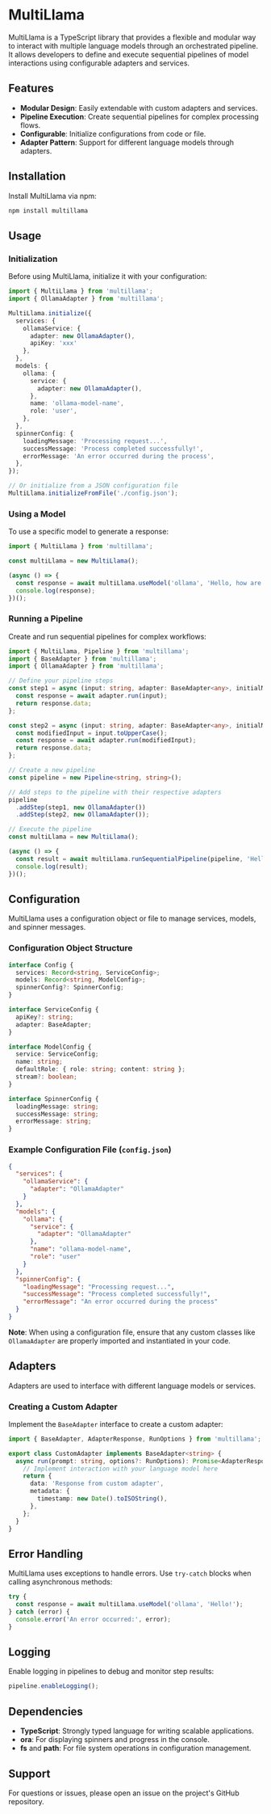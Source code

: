 # MultiLlama

MultiLlama is a TypeScript library that provides a flexible and modular way to interact with multiple language models through an orchestrated pipeline. It allows developers to define and execute sequential pipelines of model interactions using configurable adapters and services.

## Features

- **Modular Design**: Easily extendable with custom adapters and services.
- **Pipeline Execution**: Create sequential pipelines for complex processing flows.
- **Configurable**: Initialize configurations from code or file.
- **Adapter Pattern**: Support for different language models through adapters.

## Installation

Install MultiLlama via npm:

```bash
npm install multillama
```

## Usage

### Initialization

Before using MultiLlama, initialize it with your configuration:

```typescript
import { MultiLlama } from 'multillama';
import { OllamaAdapter } from 'multillama';

MultiLlama.initialize({
  services: {
    ollamaService: {
      adapter: new OllamaAdapter(),
      apiKey: 'xxx'
    },
  },
  models: {
    ollama: {
      service: {
        adapter: new OllamaAdapter(),
      },
      name: 'ollama-model-name',
      role: 'user',
    },
  },
  spinnerConfig: {
    loadingMessage: 'Processing request...',
    successMessage: 'Process completed successfully!',
    errorMessage: 'An error occurred during the process',
  },
});

// Or initialize from a JSON configuration file
MultiLlama.initializeFromFile('./config.json');
```

### Using a Model

To use a specific model to generate a response:

```typescript
import { MultiLlama } from 'multillama';

const multiLlama = new MultiLlama();

(async () => {
  const response = await multiLlama.useModel('ollama', 'Hello, how are you?');
  console.log(response);
})();
```

### Running a Pipeline

Create and run sequential pipelines for complex workflows:

```typescript
import { MultiLlama, Pipeline } from 'multillama';
import { BaseAdapter } from 'multillama';
import { OllamaAdapter } from 'multillama';

// Define your pipeline steps
const step1 = async (input: string, adapter: BaseAdapter<any>, initialMessage: string): Promise<string> => {
  const response = await adapter.run(input);
  return response.data;
};

const step2 = async (input: string, adapter: BaseAdapter<any>, initialMessage: string): Promise<string> => {
  const modifiedInput = input.toUpperCase();
  const response = await adapter.run(modifiedInput);
  return response.data;
};

// Create a new pipeline
const pipeline = new Pipeline<string, string>();

// Add steps to the pipeline with their respective adapters
pipeline
  .addStep(step1, new OllamaAdapter())
  .addStep(step2, new OllamaAdapter());

// Execute the pipeline
const multiLlama = new MultiLlama();

(async () => {
  const result = await multiLlama.runSequentialPipeline(pipeline, 'Hello, world!');
  console.log(result);
})();
```

## Configuration

MultiLlama uses a configuration object or file to manage services, models, and spinner messages.

### Configuration Object Structure

```typescript
interface Config {
  services: Record<string, ServiceConfig>;
  models: Record<string, ModelConfig>;
  spinnerConfig?: SpinnerConfig;
}

interface ServiceConfig {
  apiKey?: string;
  adapter: BaseAdapter;
}

interface ModelConfig {
  service: ServiceConfig;
  name: string;
  defaultRole: { role: string; content: string };
  stream?: boolean;
}

interface SpinnerConfig {
  loadingMessage: string;
  successMessage: string;
  errorMessage: string;
}
```

### Example Configuration File (`config.json`)

```json
{
  "services": {
    "ollamaService": {
      "adapter": "OllamaAdapter"
    }
  },
  "models": {
    "ollama": {
      "service": {
        "adapter": "OllamaAdapter"
      },
      "name": "ollama-model-name",
      "role": "user"
    }
  },
  "spinnerConfig": {
    "loadingMessage": "Processing request...",
    "successMessage": "Process completed successfully!",
    "errorMessage": "An error occurred during the process"
  }
}
```

**Note**: When using a configuration file, ensure that any custom classes like `OllamaAdapter` are properly imported and instantiated in your code.

## Adapters

Adapters are used to interface with different language models or services.

### Creating a Custom Adapter

Implement the `BaseAdapter` interface to create a custom adapter:

```typescript
import { BaseAdapter, AdapterResponse, RunOptions } from 'multillama';

export class CustomAdapter implements BaseAdapter<string> {
  async run(prompt: string, options?: RunOptions): Promise<AdapterResponse<string>> {
    // Implement interaction with your language model here
    return {
      data: 'Response from custom adapter',
      metadata: {
        timestamp: new Date().toISOString(),
      },
    };
  }
}
```

## Error Handling

MultiLlama uses exceptions to handle errors. Use `try-catch` blocks when calling asynchronous methods:

```typescript
try {
  const response = await multiLlama.useModel('ollama', 'Hello!');
} catch (error) {
  console.error('An error occurred:', error);
}
```

## Logging

Enable logging in pipelines to debug and monitor step results:

```typescript
pipeline.enableLogging();
```

## Dependencies

- **TypeScript**: Strongly typed language for writing scalable applications.
- **ora**: For displaying spinners and progress in the console.
- **fs** and **path**: For file system operations in configuration management.

## Support

For questions or issues, please open an issue on the project's GitHub repository.